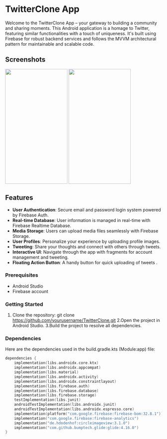 # TwitterClone App

Welcome to the TwitterClone App – your gateway to building a community and sharing moments. This Android application is a homage to Twitter, featuring similar functionalities with a touch of uniqueness. It's built using Firebase for robust backend services and follows the MVVM architectural pattern for maintainable and scalable code.

## Screenshots
<img src="https://github.com/Vishalbhardwj/WeatherApp_Retrofit/assets/139758910/9360360a-6b56-42a1-9d19-70400d07081b" width="200" height="370">
<img src="https://github.com/Vishalbhardwj/WeatherApp_Retrofit/assets/139758910/74db9a3e-ff0e-475b-b1d1-43b1b95f973b" width="200" height="370">





## Features

- **User Authentication**: Secure email and password login system powered by Firebase Auth.
- **Real-time Database**: User information is managed in real-time with Firebase Realtime Database.
- **Media Storage**: Users can upload media files seamlessly with Firebase Storage.
- **User Profiles**: Personalize your experience by uploading profile images.
- **Tweeting**: Share your thoughts and connect with others through tweets.
- **Interactive UI**: Navigate through the app with fragments for account management and tweeting.
- **Floating Action Button**: A handy button for quick uploading of tweets .

### Prerequisites

- Android Studio
- Firebase account

### Getting Started

1. Clone the repository:
git clone https://github.com/yourusername/TwitterClone.git
2.Open the project in Android Studio.
3.Build the project to resolve all dependencies.

### Dependencies

Here are the dependencies used in the build.gradle.kts (Module:app) file:
```kotlin
dependencies {
    implementation(libs.androidx.core.ktx)
    implementation(libs.androidx.appcompat)
    implementation(libs.material)
    implementation(libs.androidx.activity)
    implementation(libs.androidx.constraintlayout)
    implementation(libs.firebase.auth)
    implementation(libs.firebase.database)
    implementation(libs.firebase.storage)
    testImplementation(libs.junit)
    androidTestImplementation(libs.androidx.junit)
    androidTestImplementation(libs.androidx.espresso.core)
    implementation(platform("com.google.firebase:firebase-bom:32.8.1"))
    implementation("com.google.firebase:firebase-analytics")
    implementation("de.hdodenhof:circleimageview:3.1.0")
    implementation("com.github.bumptech.glide:glide:4.16.0")
}



